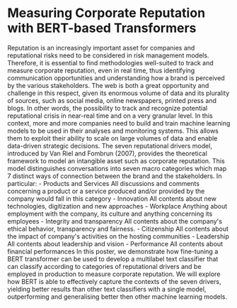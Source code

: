 # Measuring Corporate Reputation with BERT-based Transformers

Reputation is an increasingly important asset for companies and reputational risks need to be considered in risk management models. Therefore, it is essential to find methodologies well-suited to track and measure corporate reputation, even in real time, thus identifying communication opportunities and understanding how a brand is perceived by the various stakeholders. The web is both a great opportunity and challenge in this respect, given its enormous volume of data and its plurality of sources, such as social media, online newspapers, printed press and blogs. In other words, the possibility to track and recognize potential reputational crisis in near-real time and on a very granular level. In this context, more and more companies need to build and train machine learning models to be used in their analyses and monitoring systems. This allows them to exploit their ability to scale on large volumes of data and enable data-driven strategic decisions. The seven reputational drivers model, introduced by Van Riel and Fombrun (2007), provides the theoretical framework to model an intangible asset such as corporate reputation. This model distinguishes conversations into seven macro categories which map 7 distinct ways of connection between the brand and the stakeholders. In particular: - Products and Services All discussions and comments concerning a product or a service produced and/or provided by the company would fall in this category - Innovation All contents about new technologies, digitization and new approaches - Workplace Anything about employment with the company, its culture and anything concerning its employees - Integrity and transparency All contents about the company's ethical behavior, transparency and fairness. - Citizenship All contents about the impact of company's activities on the hosting communities - Leadership All contents about leadership and vision - Performance All contents about financial performances In this poster, we demonstrate how fine-tuning a BERT transformer can be used to develop a multilabel text classifier that can classify according to categories of reputational drivers and be employed in production to measure corporate reputation. We will explore how BERT is able to effectively capture the contexts of the seven drivers, yielding better results than other text classifiers with a single model, outperforming and generalising better then other machine learning models.
